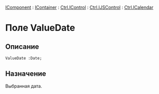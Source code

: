 ﻿---
Link: Com.Ctrl.ICalendar.@ValueDate
---

[IComponent](topic:Com.Custom.ComClasses.IComponent.Default) :
[IContainer](topic:Com.Custom.ComClasses.IContainer.Default) :
[Ctrl.IControl](topic:Com.Custom.ComClasses.Ctrl.IControl.Default) :
[Ctrl.IJSControl](topic:Com.Custom.ComClasses.Ctrl.IJSControl.Default) :
[Ctrl.ICalendar](Default)

# Поле ValueDate

## Описание

    ValueDate :Date;

## Назначение

Выбранная дата.




